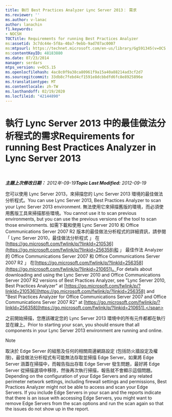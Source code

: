 ```yaml
---
title: 執行 Best Practices Analyzer Lync Server 2013： 需求
ms.reviewer: ''
ms.author: v-lanac
author: lanachin
f1.keywords:
- NOCSH
TOCTitle: Requirements for running Best Practices Analyzer
ms:assetid: 3c7dc44e-5f8a-40a7-9ebb-9ad707ac0007
ms:mtpsurl: https://technet.microsoft.com/en-us/library/Gg591345(v=OCS.15)
ms:contentKeyID: 48183880
ms.date: 07/23/2014
manager: serdars
mtps_version: v=OCS.15
ms.openlocfilehash: 4ac8c0f9a38ca80961f9a15a40a88214ad3cf2d7
ms.sourcegitcommit: 33db8c7febd4cf1591e8dcbbdfd6fc8e8925896e
ms.translationtype: MT
ms.contentlocale: zh-TW
ms.lasthandoff: 02/19/2020
ms.locfileid: "42144890"
---
```

<div data-xmlns="http://www.w3.org/1999/xhtml">

<div class="topic" data-xmlns="http://www.w3.org/1999/xhtml" data-msxsl="urn:schemas-microsoft-com:xslt" data-cs="http://msdn.microsoft.com/">

<div data-asp="https://msdn2.microsoft.com/asp">

# <a name="requirements-for-running-best-practices-analyzer-in-lync-server-2013"></a><span data-ttu-id="99c2c-102">執行 Lync Server 2013 中的最佳做法分析程式的需求</span><span class="sxs-lookup"><span data-stu-id="99c2c-102">Requirements for running Best Practices Analyzer in Lync Server 2013</span></span>

</div>

<div id="mainSection">

<div id="mainBody">

<span> </span>

<span data-ttu-id="99c2c-103">_**主題上次修改日期：** 2012年-09-19_</span><span class="sxs-lookup"><span data-stu-id="99c2c-103">_**Topic Last Modified:** 2012-09-19_</span></span>

<span data-ttu-id="99c2c-104">您可以使用 Lync Server 2013，來掃描您的 Lync Server 2013 環境的最佳做法分析程式。</span><span class="sxs-lookup"><span data-stu-id="99c2c-104">You can use Lync Server 2013, Best Practices Analyzer to scan your Lync Server 2013 environment.</span></span> <span data-ttu-id="99c2c-105">無法使用它來掃描舊版的環境，而必須使用舊版工具來掃描那些環境。</span><span class="sxs-lookup"><span data-stu-id="99c2c-105">You cannot use it to scan previous environments, but you can use the previous versions of the tool to scan those environments.</span></span> <span data-ttu-id="99c2c-106">如需下載和使用 Lync Server 2010 和 Office Communications Server 2007 R2 版本的最佳做法分析程式的詳細資訊，請參閱 「 Lync Server 2010，最佳做法分析程式 」 在[https://go.microsoft.com/fwlink/p/?linkId=210536](https://go.microsoft.com/fwlink/p/?linkid=256358)和 」 最佳作法 Analyzer 的 Office Communications Server 2007 和 Office Communications Server 2007 R2 」 在[https://go.microsoft.com/fwlink/p/?linkId=256358](https://go.microsoft.com/fwlink/p/?linkid=210651)。</span><span class="sxs-lookup"><span data-stu-id="99c2c-106">For details about downloading and using the Lync Server 2010 and Office Communications Server 2007 R2 versions of Best Practices Analyzer, see "Lync Server 2010, Best Practices Analyzer" at [https://go.microsoft.com/fwlink/p/?linkId=210536](https://go.microsoft.com/fwlink/p/?linkid=256358) and "Best Practices Analyzer for Office Communications Server 2007 and Office Communications Server 2007 R2" at [https://go.microsoft.com/fwlink/p/?linkId=256358](https://go.microsoft.com/fwlink/p/?linkid=210651).</span></span>

<span data-ttu-id="99c2c-107">之前開始掃描，您應該確定您的 Lync Server 2013 環境中的所有元件都都在執行並在線上。</span><span class="sxs-lookup"><span data-stu-id="99c2c-107">Prior to starting your scan, you should ensure that all components in your Lync Server 2013 environment are running and online.</span></span>

<div>


> [!NOTE]  
> <span data-ttu-id="99c2c-p102">取決於 Edge Server 的組態及任何的相關周邊網路設定 (包括防火牆設定及權限)，最佳做法分析程式有可能無法存取並掃描 Edge Server。如果將 Edge Server 涵蓋在掃描中，而報告指出存取 Edge Server 發生問題，最好將 Edge Server 從掃描選項中移除，然後再次執行掃描，報告就不會顯示這個問題。</span><span class="sxs-lookup"><span data-stu-id="99c2c-p102">Depending on the configuration of your Edge Servers and any related perimeter network settings, including firewall settings and permissions, Best Practices Analyzer might not be able to access and scan your Edge Servers. If you include Edge Servers in your scan and the reports indicate that there is an issue with accessing Edge Servers, you might want to remove Edge Servers from the scan options and run the scan again so that the issues do not show up in the report.</span></span>



</div>

</div>

<span> </span>

</div>

</div>

</div>

